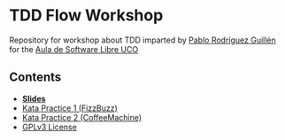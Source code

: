 # TDD Flow Workshop

Repository for workshop about TDD imparted by [Pablo Rodríguez Guillén](https://github.com/pablorg99) for the [Aula de Software Libre UCO](https://github.com/aulasoftwarelibre)

## Contents
- [**Slides**](https://docs.google.com/presentation/d/1ZIeT1mh38bfGyJRYT_bHh_EKAM54f3lOO5Pk1V2Doa0/edit?usp=sharing)
- [Kata Practice 1 (FizzBuzz)](./KataPractice1/)
- [Kata Practice 2 (CoffeeMachine)](./KataPractice2/)
- [GPLv3 License](./LICENSE.txt)